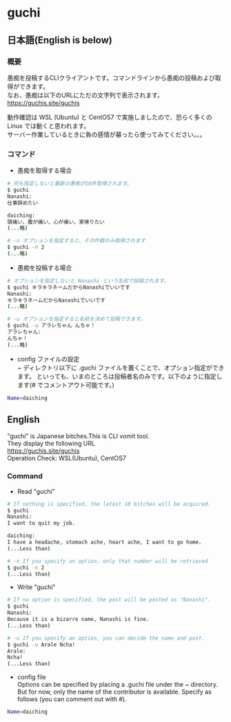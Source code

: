 # guchi
## 日本語(English is below)
### 概要
愚痴を投稿するCLIクライアントです。コマンドラインから愚痴の投稿および取得ができます。   
なお、愚痴は以下のURLにただの文字列で表示されます。   
https://guchis.site/guchis

動作確認は WSL (Ubuntu) と CentOS7 で実施しましたので、恐らく多くの Linux では動くと思われます。   
サーバー作業しているときに負の感情が募ったら使ってみてください。。。

### コマンド
- 愚痴を取得する場合
``` bash
# 何も指定しないと最新の愚痴が10件取得されます。
$ guchi
Nanashi:
仕事辞めたい

daiching:
頭痛い、腹が痛い、心が痛い、家帰りたい
(...略)

# -n オプションを指定すると、その件数のみ取得されます
$ guchi -n 2
(...略)
```

- 愚痴を投稿する場合
``` bash
# オプションを指定しないと Nanashi という名前で投稿されます。
$ guchi キラキラネームだからNanashiでいいです
Nanashi:
キラキラネームだからNanashiでいいです
(...略)

# -u オプションを指定すると名前を決めて投稿できます。
$ guchi -u アラレちゃん んちゃ！
アラレちゃん:
んちゃ！
(...略)
```

- config ファイルの設定   
~ ディレクトリ以下に .guchi ファイルを置くことで、オプション指定ができます。
といっても、いまのところは投稿者名のみです。以下のように指定します(# でコメントアウト可能です。)
```bash
Name=daiching
```

## English
"guchi" is Japanese bitches.This is CLI vomit tool.   
They display the following URL   
https://guchis.site/guchis   
Operation Check: WSL(Ubuntu), CentOS7   

### Command
- Read "guchi"
``` bash
# If nothing is specified, the latest 10 bitches will be acquired.
$ guchi
Nanashi:
I want to quit my job.

daiching:
I have a headache, stomach ache, heart ache, I want to go home.
(...Less than)

# -n If you specify an option, only that number will be retrieved
$ guchi -n 2
(...Less than)
```

- Write "guchi"
``` bash
# If no option is specified, the post will be posted as "Nanashi".
$ guchi 
Nanashi:
Because it is a bizarre name, Nanashi is fine.
(...Less than)

# -u If you specify an option, you can decide the name and post.
$ guchi -u Arale Ncha!
Arale:
Ncha!
(...Less than)
```

- config file   
Options can be specified by placing a .guchi file under the ~ directory.   
But for now, only the name of the contributor is available. Specify as follows (you can comment out with #).
```bash
Name=daiching
```
